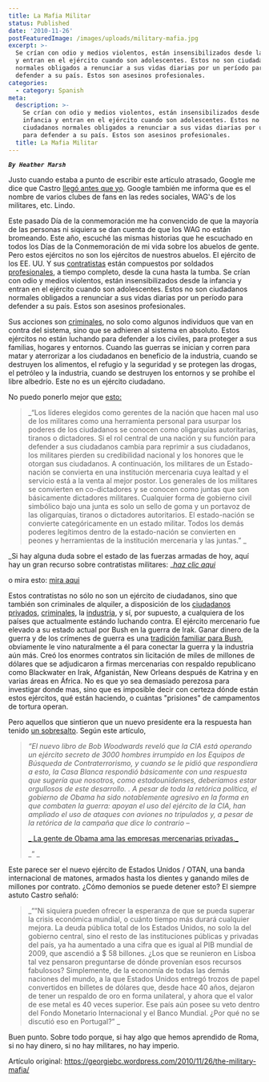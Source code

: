 ```yaml
---
title: La Mafia Militar
status: Published
date: '2010-11-26'
postFeaturedImage: /images/uploads/military-mafia.jpg
excerpt: >-
  Se crían con odio y medios violentos, están insensibilizados desde la infancia
  y entran en el ejército cuando son adolescentes. Estos no son ciudadanos
  normales obligados a renunciar a sus vidas diarias por un período para
  defender a su país. Estos son asesinos profesionales.
categories:
  - category: Spanish
meta:
  description: >-
    Se crían con odio y medios violentos, están insensibilizados desde la
    infancia y entran en el ejército cuando son adolescentes. Estos no son
    ciudadanos normales obligados a renunciar a sus vidas diarias por un período
    para defender a su país. Estos son asesinos profesionales.
  title: La Mafia Militar
---
```

_**`By Heather Marsh`**_

Justo cuando estaba a punto de escribir este artículo atrasado, Google me dice que Castro [llegó antes que yo](http://www.globalresearch.ca/index.php?context=va&aid=22074). Google también me informa que es el nombre de varios clubes de fans en las redes sociales, WAG's de los militares, etc. Lindo.

Este pasado Día de la conmemoración me ha convencido de que la mayoría de las personas ni siquiera se dan cuenta de que los WAG no están bromeando. Este año, escuché las mismas historias que he escuchado en todos los Días de la Conmemoración de mi vida sobre los abuelos de gente. Pero estos ejércitos no son los ejércitos de nuestros abuelos. El ejército de los EE. UU. Y sus [contratistas](http://www.stripes.com/news/middle-east/iraq/state-dept-planning-to-field-a-small-army-in-iraq-1.111839) están compuestos por soldados [profesionales](http://www.thenation.com/blog/37877/iraq-withdrawal-obama-and-clinton-expanding-us-paramilitary-force-iraq), a tiempo completo, desde la cuna hasta la tumba. Se crían con odio y medios violentos, están insensibilizados desde la infancia y entran en el ejército cuando son adolescentes. Estos no son ciudadanos normales obligados a renunciar a sus vidas diarias por un período para defender a su país. Estos son asesinos profesionales.

Sus acciones son [criminales](http://www.thenation.com/blog/154977/us-businessman-blackwater-paid-me-buy-steroids-and-weapons-black-market-its-shooters), no solo como algunos individuos que van en contra del sistema, sino que se adhieren al sistema en absoluto. Estos ejércitos no están luchando para defender a los civiles, para proteger a sus familias, hogares y entornos. Cuando las guerras se inician y corren para matar y aterrorizar a los ciudadanos en beneficio de la industria, cuando se destruyen los alimentos, el refugio y la seguridad y se protegen las drogas, el petróleo y la industria, cuando se destruyen los entornos y se prohíbe el libre albedrío. Este no es un ejército ciudadano.

No puedo ponerlo mejor que [esto:](http://military.ezinemark.com/political-stewardship-military-or-mercenary-16e47b83415.html)

> _“Los líderes elegidos como gerentes de la nación que hacen mal uso de los militares como una herramienta personal para usurpar los poderes de los ciudadanos se conocen como oligarquías autoritarias, tiranos o dictadores. Si el rol central de una nación y su función para defender a sus ciudadanos cambia para reprimir a sus ciudadanos, los militares pierden su credibilidad nacional y los honores que le otorgan sus ciudadanos. A continuación, los militares de un Estado-nación se convierta en una institución mercenaria cuya lealtad y el servicio está a la venta al mejor postor. Los generales de los militares se convierten en co-dictadores y se conocen como juntas que son básicamente dictadores militares. Cualquier forma de gobierno civil simbólico bajo una junta es solo un sello de goma y un portavoz de las oligarquías, tiranos o dictadores autoritarios. El estado-nación se convierte categóricamente en un estado militar. Todos los demás poderes legítimos dentro de la estado-nación se convierten en peones y herramientas de la institución mercenaria y las juntas.”
> _

_Si hay alguna duda sobre el estado de las fuerzas armadas de hoy, aquí hay un gran recurso sobre contratistas militares: _[_haz clic aqui_](http://www.kathryncramer.com/kathryn_cramer/mercenaries_pmcs_private_military_contractors/)

o mira esto: [mira aqui](https://www.youtube.com/watch?v=nqM4tKPDlR8) 

Estos contratistas no sólo no son un ejército de ciudadanos, sino que también son criminales de alquiler, a disposición de los [ciudadanos privados](http://www.kathryncramer.com/kathryn_cramer/2006/12/the_domestic_us.html), [criminales](http://www.kathryncramer.com/kathryn_cramer/2006/12/iraqs_former_el.html), la [industria](http://www.youtube.com/watch?v=cri6yzWGMuk&feature=channel), y sí, por supuesto, a cualquiera de los países que actualmente estándo luchando contra. El ejército mercenario fue elevado a su estado actual por Bush en la guerra de Irak. Ganar dinero de la guerra y de los crímenes de guerra es una [tradición familiar para Bush](http://www.guardian.co.uk/world/2004/sep/25/usa.secondworldwar), obviamente le vino naturalmente a él para conectar la guerra y la industria aún más. Creó los enormes contratos sin licitación de miles de millones de dólares que se adjudicaron a firmas mercenarias con respaldo republicano como Blackwater en Irak, Afganistán, New Orleans después de Katrina y en varias áreas en África. No es que yo sea demasiado perezosa para investigar donde mas, sino que es imposible decir con certeza dónde están estos ejércitos, qué están haciendo, o cuántas "prisiones" de campamentos de tortura operan.

Pero aquellos que sintieron que un nuevo presidente era la respuesta han tenido [un sobresalto](http://www.thenation.com/blog/36756/blackwaters-new-sugar-daddy-obama-administration). Según este artículo,

> _“El nuevo libro de Bob Woodwards reveló que la CIA está operando un ejército secreto de 3000 hombres irrumpido en los Equipos de Búsqueda de Contraterrorismo, y cuando se le pidió que respondiera a esto, la Casa Blanca respondió básicamente con una respuesta que sugería que nosotros, como estadounidenses, deberíamos estar orgullosos de este desarrollo. . A pesar de toda la retórica política, el gobierno de Obama ha sido notablemente agresivo en la forma en que combaten la guerra: apoyan el uso del ejército de la CIA, han ampliado el uso de ataques con aviones no tripulados y, a pesar de la retórica de la campaña que dice lo contrario –_
>
> [_ La gente de Obama ama las empresas mercenarias privadas._](http://www.wired.com/dangerroom/2010/09/despite-clinton-pledge-state-department-ready-to-pay-mercs-billions/)
>
> _”
> _

Este parece ser el nuevo ejército de Estados Unidos / OTAN, una banda internacional de matones, armados hasta los dientes y ganando miles de millones por contrato. ¿Cómo demonios se puede detener esto? El siempre astuto Castro señaló:

> _““Ni siquiera pueden ofrecer la esperanza de que se pueda superar la crisis económica mundial, o cuánto tiempo más durará cualquier mejora. La deuda pública total de los Estados Unidos, no solo la del gobierno central, sino el resto de las instituciones públicas y privadas del país, ya ha aumentado a una cifra que es igual al PIB mundial de 2009, que ascendió a $ 58 billones. ¿Los que se reunieron en Lisboa tal vez pensaron preguntarse de dónde provenían esos recursos fabulosos? Simplemente, de la economía de todas las demás naciones del mundo, a la que Estados Unidos entregó trozos de papel convertidos en billetes de dólares que, desde hace 40 años, dejaron de tener un respaldo de oro en forma unilateral, y ahora que el valor de ese metal es 40 veces superior. Ese país aún posee su veto dentro del Fondo Monetario Internacional y el Banco Mundial. ¿Por qué no se discutió eso en Portugal?”
> _

Buen punto. Sobre todo porque, si hay algo que hemos aprendido de Roma, si no hay dinero, si no hay militares, no hay imperio.

Artículo original: https://georgiebc.wordpress.com/2010/11/26/the-military-mafia/
